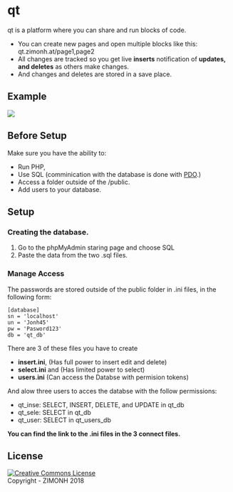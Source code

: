 # qt
qt is a platform where you can share and run blocks of code.
- You can create new pages and open multiple blocks like this: qt.zimonh.at/page1,page2
- All changes are tracked so you get live __inserts__ notification of __updates, and deletes__ as others make changes.
- And changes and deletes are stored in a save place.

## Example
<img src="https://blog.zimonh.at/wp-content/uploads/2018/06/qt_sceen.jpg"/>

## Before Setup
Make sure you have the ability to:
- Run PHP,
- Use SQL  (comminication with the database is done with [PDO](http://php.net/manual/en/intro.pdo.php).)
- Access a folder outside of the /public.
- Add users to your database.

## Setup
### Creating the database.
1. Go to the phpMyAdmin staring page and choose SQL
2. Paste the data from the two .sql files.

### Manage Access
The passwords are stored outside of the public folder in .ini files, in the following form:
```
[database]
sn = 'localhost'
un = 'Jonh45'
pw = 'Pasword123'
db = 'qt_db'
```
There are 3 of these files you have to create 
- __insert.ini__, (Has full power to insert edit and delete)
- __select.ini__ and  (Has limited power to select)
- __users.ini__ (Can access the Databse with permision tokens)

And alow three users to acces the databse with the follow permissions:
- qt_inse: SELECT, INSERT, DELETE, and UPDATE in qt_db
- qt_sele: SELECT in qt_db
- qt_user: SELECT in qt_users_db

__You can find the link to the .ini files in the 3 connect files.__

## License
<a rel="license" href="http://creativecommons.org/licenses/by-nc-sa/4.0/"><img alt="Creative Commons License" style="border-width:0" src="https://i.creativecommons.org/l/by-nc-sa/4.0/88x31.png" /></a><br>
Copyright - ZIMONH 2018
